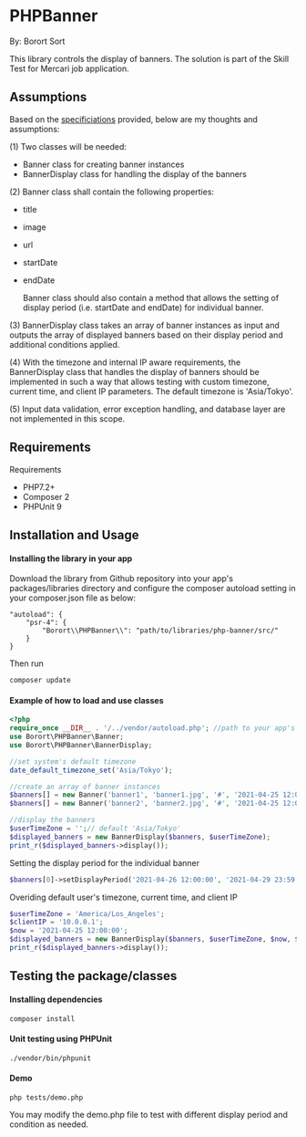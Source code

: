 # PHPBanner
By: Borort Sort

This library controls the display of banners. The solution is part of the Skill Test for Mercari job application.

## Assumptions
Based on the [specificiations](SKILL_TEST.en.md) provided, below are my thoughts and assumptions: 

(1) Two classes will be needed: 
- Banner class for creating banner instances
- BannerDisplay class for handling the display of the banners

(2) Banner class shall contain the following properties:
- title
- image
- url
- startDate
- endDate
  
  Banner class should also contain a method that allows the setting of display period (i.e. startDate and endDate) for individual banner.

(3) BannerDisplay class takes an array of banner instances as input and outputs the array of displayed banners based on their display period and additional conditions applied.

(4) With the timezone and internal IP aware requirements, the BannerDisplay class that handles the display of banners should be implemented in such a way that allows testing with custom timezone, current time, and client IP parameters. The default timezone is 'Asia/Tokyo'.

(5) Input data validation, error exception handling, and database layer are not implemented in this scope.

## Requirements

Requirements
- PHP7.2+
- Composer 2
- PHPUnit 9

## Installation and Usage

#### Installing the library in your app

Download the library from Github repository into your app's packages/libraries directory and configure the composer autoload setting in your composer.json file as below:

```
"autoload": {
    "psr-4": {
        "Borort\\PHPBanner\\": "path/to/libraries/php-banner/src/"
    }
}
```
Then run
```
composer update
```


#### Example of how to load and use classes

```php
<?php 
require_once __DIR__ . '/../vendor/autoload.php'; //path to your app's composer autoload
use Borort\PHPBanner\Banner;
use Borort\PHPBanner\BannerDisplay;

//set system's default timezone
date_default_timezone_set('Asia/Tokyo');

//create an array of banner instances
$banners[] = new Banner('banner1', 'banner1.jpg', '#', '2021-04-25 12:00:00', '2021-04-28 23:59:59');
$banners[] = new Banner('banner2', 'banner2.jpg', '#', '2021-04-25 12:00:00', '2021-04-28 23:59:59');

//display the banners
$userTimeZone = '';// default 'Asia/Tokyo'
$displayed_banners = new BannerDisplay($banners, $userTimeZone);
print_r($displayed_banners->display());
```

Setting the display period for the individual banner

```php
$banners[0]->setDisplayPeriod('2021-04-26 12:00:00', '2021-04-29 23:59:59');
```

Overiding default user's timezone, current time, and client IP

```php
$userTimeZone = 'America/Los_Angeles';
$clientIP = '10.0.0.1';
$now = '2021-04-25 12:00:00';
$displayed_banners = new BannerDisplay($banners, $userTimeZone, $now, $clientIP);
print_r($displayed_banners->display());

```


## Testing the package/classes

#### Installing dependencies

```
composer install
```

#### Unit testing using PHPUnit

```
./vendor/bin/phpunit
```
#### Demo

```
php tests/demo.php
```
You may modify the demo.php file to test with different display period and condition as needed.


